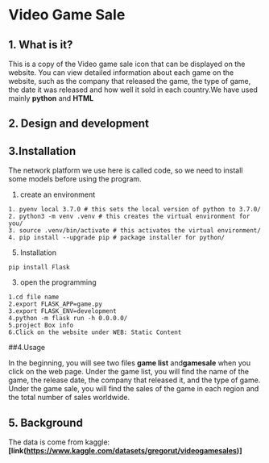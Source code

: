 # Video Game Sale

## 1. What is it?
This is a copy of the Video game sale icon that can be displayed on the website. You can view detailed information about each game on the website, such as the company that released the game, the type of game, the date it was released and how well it sold in each country.We have used mainly **python**  and **HTML**
## 2. Design and development

## 3.Installation
The network platform we use here is called code, so we need to install some models before using the program.
1. create an environment
```
1. pyenv local 3.7.0 # this sets the local version of python to 3.7.0/ 
2. python3 -m venv .venv # this creates the virtual environment for you/ 
3. source .venv/bin/activate # this activates the virtual environment/ 
4. pip install --upgrade pip # package installer for python/ 
``` 
5. Installation
```
pip install Flask
```
3. open the programming
```
1.cd file name
2.export FLASK_APP=game.py
3.export FLASK_ENV=development
4.python -m flask run -h 0.0.0.0/
5.project Box info 
6.Click on the website under WEB: Static Content

```
##4.Usage

In the beginning, you will see two files **game list** and**gamesale** when you click on the web page. 
Under the game list, you will find the name of the game, the release date, the company that released it, and the type of game.
Under the game sale, you will find the sales of the game in each region and the total number of sales worldwide.

## 5. Background

The data is come from kaggle:**[link(https://www.kaggle.com/datasets/gregorut/videogamesales)]**

